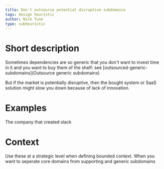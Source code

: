 ```yaml
---
title: Don't outsource potential disruptive subdomains
tags: design heuristic
author: Nick Tune
type: subheuristic
---
```


# Short description

Sometimes dependencies are so generic that you don't want to invest time in it and you want to buy them of the shelf: see [outsourced-generic-subdomains](Outsource generic subdomains)

But if the market is potentially disruptive, then the bought system or SaaS solution might slow you down because of lack of innovation.

# Examples

The company that created slack

# Context

Use these at a strategic level when defining bounded context. When you want to seperate core domains from supporting and generic subdomains
